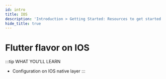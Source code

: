 ```yaml
---
id: intro
title: IOS
description: 'Introduction > Getting Started: Resources to get started learning and using Redux'
hide_title: true
---
```


# Flutter flavor on IOS
:::tip WHAT YOU'LL LEARN
- Configuration on IOS native layer 
:::

